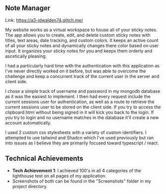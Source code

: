 ## Note Manager

Link: https://a3-jdwalden74.glitch.me/

My website works as a virtual workspace to house all of your sticky notes. The app allows you to create, edit, and delete
custom sticky notes with titles, text areas, date tracking, and custom colors. It keeps an active count of all your sticky notes
and dynamically changes there color based on user input. It organizes your sticky notes for you and keeps them orderly
and ascetically pleasing.

I had a particularly hard time with the authentication with this application as I've never directly worked on it before,
but was able to overcome the challenge and keep a concurrent track of the current user in the server and client side.

I chose a simple track of username and password in my mongodb database as it was the easiest to implement. I then had 
every request include the current sessions user for authentication, as well as a route to retrieve the current sessions 
user to be stored on the client side. If you try to access the clipboard.html without being signed in it will kick you
back to the login. If you try to login and no username matches in the database it'll create a new account automatically.

I used 2 custom css stylesheets with a variety of custom identifiers. I attempted to use tailwind and Shadcn which I've used previously but
ran into issues as I believe they are primarily focused toward typescript / react.

## Technical Achievements
- **Tech Achievement 1**: I achieved 100's in all 4 categories of the lighthouse test on all pages of my application.
- Screenshots of both can be found in the "Screenshots" folder in my project directory.

